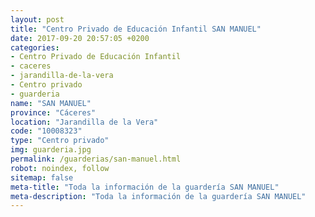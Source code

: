 ```yaml
---
layout: post
title: "Centro Privado de Educación Infantil SAN MANUEL"
date: 2017-09-20 20:57:05 +0200
categories:
- Centro Privado de Educación Infantil
- caceres
- jarandilla-de-la-vera
- Centro privado
- guarderia
name: "SAN MANUEL"
province: "Cáceres"
location: "Jarandilla de la Vera"
code: "10008323"
type: "Centro privado"
img: guarderia.jpg
permalink: /guarderias/san-manuel.html
robot: noindex, follow
sitemap: false
meta-title: "Toda la información de la guardería SAN MANUEL"
meta-description: "Toda la información de la guardería SAN MANUEL"
---
```


